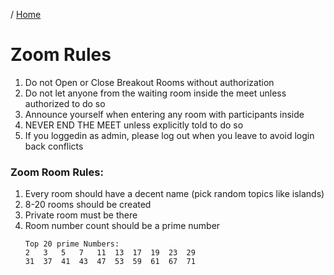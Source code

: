 / [Home](index.md)

# Zoom Rules

1. Do not Open or Close Breakout Rooms without authorization
2. Do not let anyone from the waiting room inside the meet unless authorized to do so
3. Announce yourself when entering any room with participants inside
4. NEVER END THE MEET unless explicitly told to do so
5. If you loggedin as admin, please log out when you leave to avoid login back conflicts

### Zoom Room Rules:
1. Every room should have a decent name (pick random topics like islands)
2. 8-20 rooms should be created
3. Private room must be there
4. Room number count should be a prime number
    ```
    Top 20 prime Numbers:
    2	3	5	7	11	13	17	19	23	29	
    31	37	41	43	47	53	59	61	67	71
    ```